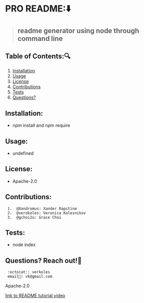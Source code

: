 # PRO README::arrow_down: 
 
  
  > ## readme generator using node through command line

   ## Table of Contents::mag:
   1. [ Installation ](#installation)
   2. [ Usage ](#usage)
   3. [ License ](#license)
   4. [ Contributions ](#contributing)
   5. [ Tests ](#tests) 
   6. [ Questions? ](#reach-out)

   ## Installation:
   -  npm install and npm require
   ## Usage:
   -  undefined
   ## License:
   -  Apache-2.0
   ## Contributions:
     1.  @Xandromus: Xander Rapstine
     2.  @verokoles: Veronica Kolesnikov 
     3.  @gchoi2u: Grace Choi
  
   ## Tests:
   -  node index

   ## Questions? Reach out!:raising_hand:
   
     :octocat:: verkoles
     email📧: vk@gmail.com

Apache-2.0

[link to README tutorial video]()
